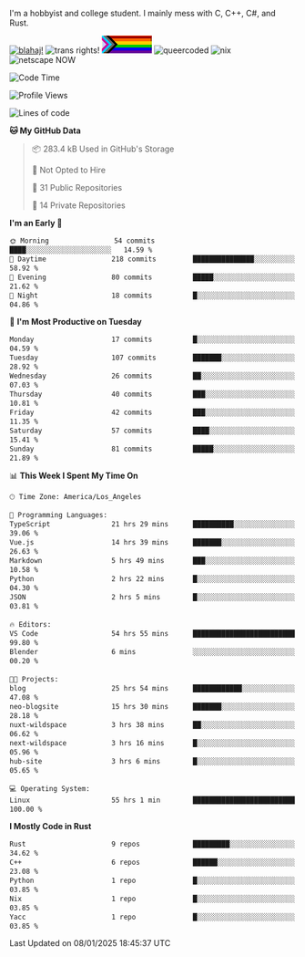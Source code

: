I'm a hobbyist and college student. I mainly mess with C, C++, C#, and Rust.

[![blahaj!](https://isabelroses.com/static/badges/badges/love_blahaj.gif)](https://www.ikea.com/us/en/p/blahaj-soft-toy-shark-90373590/)
![trans rights!](https://isabelroses.com/static/badges/badges/transnow.png)
![progress pride](https://raw.githubusercontent.com/TheFelidae/88x31/refs/heads/main/images/pride/badge_progress.png?raw=true)
![queercoded](https://isabelroses.com/static/badges/badges/queercoded.webp)
![nix](https://isabelroses.com/static/badges/badges/nix.gif)
![netscape NOW](https://cyber.dabamos.de/88x31/netscapenow30.gif)

<!--START_SECTION:waka-->
![Code Time](http://img.shields.io/badge/Code%20Time-90%20hrs%2059%20mins-blue)

![Profile Views](http://img.shields.io/badge/Profile%20Views-0-blue)

![Lines of code](https://img.shields.io/badge/From%20Hello%20World%20I%27ve%20Written-443.8%20thousand%20lines%20of%20code-blue)

**🐱 My GitHub Data** 

> 📦 283.4 kB Used in GitHub's Storage 
 > 
> 🚫 Not Opted to Hire
 > 
> 📜 31 Public Repositories 
 > 
> 🔑 14 Private Repositories 
 > 
**I'm an Early 🐤** 

```text
🌞 Morning                54 commits          ████░░░░░░░░░░░░░░░░░░░░░   14.59 % 
🌆 Daytime                218 commits         ███████████████░░░░░░░░░░   58.92 % 
🌃 Evening                80 commits          █████░░░░░░░░░░░░░░░░░░░░   21.62 % 
🌙 Night                  18 commits          █░░░░░░░░░░░░░░░░░░░░░░░░   04.86 % 
```
📅 **I'm Most Productive on Tuesday** 

```text
Monday                   17 commits          █░░░░░░░░░░░░░░░░░░░░░░░░   04.59 % 
Tuesday                  107 commits         ███████░░░░░░░░░░░░░░░░░░   28.92 % 
Wednesday                26 commits          ██░░░░░░░░░░░░░░░░░░░░░░░   07.03 % 
Thursday                 40 commits          ███░░░░░░░░░░░░░░░░░░░░░░   10.81 % 
Friday                   42 commits          ███░░░░░░░░░░░░░░░░░░░░░░   11.35 % 
Saturday                 57 commits          ████░░░░░░░░░░░░░░░░░░░░░   15.41 % 
Sunday                   81 commits          █████░░░░░░░░░░░░░░░░░░░░   21.89 % 
```


📊 **This Week I Spent My Time On** 

```text
🕑︎ Time Zone: America/Los_Angeles

💬 Programming Languages: 
TypeScript               21 hrs 29 mins      ██████████░░░░░░░░░░░░░░░   39.06 % 
Vue.js                   14 hrs 39 mins      ███████░░░░░░░░░░░░░░░░░░   26.63 % 
Markdown                 5 hrs 49 mins       ███░░░░░░░░░░░░░░░░░░░░░░   10.58 % 
Python                   2 hrs 22 mins       █░░░░░░░░░░░░░░░░░░░░░░░░   04.30 % 
JSON                     2 hrs 5 mins        █░░░░░░░░░░░░░░░░░░░░░░░░   03.81 % 

🔥 Editors: 
VS Code                  54 hrs 55 mins      █████████████████████████   99.80 % 
Blender                  6 mins              ░░░░░░░░░░░░░░░░░░░░░░░░░   00.20 % 

🐱‍💻 Projects: 
blog                     25 hrs 54 mins      ████████████░░░░░░░░░░░░░   47.08 % 
neo-blogsite             15 hrs 30 mins      ███████░░░░░░░░░░░░░░░░░░   28.18 % 
nuxt-wildspace           3 hrs 38 mins       ██░░░░░░░░░░░░░░░░░░░░░░░   06.62 % 
next-wildspace           3 hrs 16 mins       █░░░░░░░░░░░░░░░░░░░░░░░░   05.96 % 
hub-site                 3 hrs 6 mins        █░░░░░░░░░░░░░░░░░░░░░░░░   05.65 % 

💻 Operating System: 
Linux                    55 hrs 1 min        █████████████████████████   100.00 % 
```

**I Mostly Code in Rust** 

```text
Rust                     9 repos             █████████░░░░░░░░░░░░░░░░   34.62 % 
C++                      6 repos             ██████░░░░░░░░░░░░░░░░░░░   23.08 % 
Python                   1 repo              █░░░░░░░░░░░░░░░░░░░░░░░░   03.85 % 
Nix                      1 repo              █░░░░░░░░░░░░░░░░░░░░░░░░   03.85 % 
Yacc                     1 repo              █░░░░░░░░░░░░░░░░░░░░░░░░   03.85 % 
```




 Last Updated on 08/01/2025 18:45:37 UTC
<!--END_SECTION:waka-->
